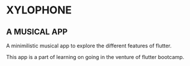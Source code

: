 # XYLOPHONE

## A MUSICAL APP

A minimilistic musical app to explore the different features of flutter.

This app is a part of learning on going in the venture of flutter bootcamp.

